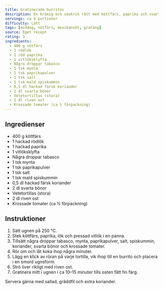 ```yaml
---
title: Gratinerade burritos
description: En krämig och smakrik rätt med köttfärs, paprika och svarta bönor inlindade i tortillabröd och gratinerade med ost. Perfekt vardagsmiddag med mexikanska smaker!
servings: ca 4 portioner
difficulty: Lätt
tags: [middag, nötfärs, mexikanskt, gratäng]
source: Eget recept
rating: 3
ingredients:
  - 400 g nötfärs
  - 1 rödlök
  - 1 röd paprika
  - 1 vitlöksklyfta
  - Några droppar tabasco
  - 1 tsk mynta
  - 1 tsk paprikapulver
  - 1 tsk salt
  - 1 tsk mald spiskummin
  - 0,5 dl hackad färsk koriander
  - 2 dl svarta bönor
  - Vetetortillas (stora)
  - 2 dl riven ost
  - Krossade tomater (ca ½ förpackning)
---
```


## Ingredienser

- 400 g köttfärs  
- 1 hackad rödlök  
- 1 hackad paprika  
- 1 vitlöksklyfta  
- Några droppar tabasco  
- 1 tsk mynta  
- 1 tsk paprikapulver  
- 1 tsk salt  
- 1 tsk mald spiskummin  
- 0,5 dl hackad färsk koriander  
- 2 dl svarta bönor  
- Vetetortillas (stora)  
- 2 dl riven ost  
- Krossade tomater (ca ½ förpackning)  

## Instruktioner

1. Sätt ugnen på 250 °C.  
2. Stek köttfärs, paprika, lök och pressad vitlök i en panna.  
3. Tillsätt några droppar tabasco, mynta, paprikapulver, salt, spiskummin, koriander, svarta bönor och krossade tomater.  
4. Rör om och låt koka ihop några minuter.  
5. Lägg en klick av röran på varje tortilla, vik ihop till en burrito och placera i en smord ugnsform.  
6. Strö över rikligt med riven ost.  
7. Gratinera mitt i ugnen i ca 10–15 minuter tills osten fått fin färg.  

Servera gärna med sallad, gräddfil och extra koriander.
